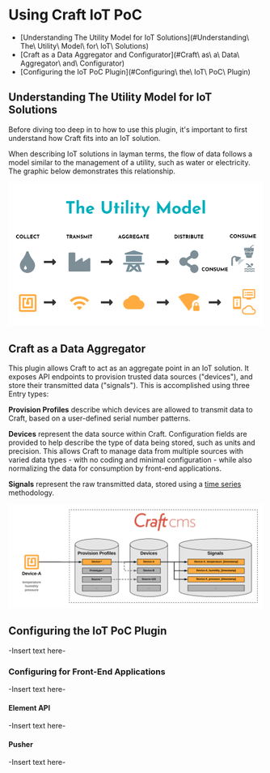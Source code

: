 # Using Craft IoT PoC

* [Understanding The Utility Model for IoT Solutions](#Understanding\ The\ Utility\ Model\ for\ IoT\ Solutions)
* [Craft as a Data Aggregator and Configurator](#Craft\ as\ a\ Data\ Aggregator\ and\ Configurator)
* [Configuring the IoT PoC Plugin](#Configuring\ the\ IoT\ PoC\ Plugin)

## Understanding The Utility Model for IoT Solutions

Before diving too deep in to how to use this plugin, it's important to first understand how Craft fits into an IoT solution.

When describing IoT solutions in layman terms, the flow of data follows a model similar to the management of a utility, such as water or electricity. The graphic below demonstrates this relationship.

![Image of Utility Model](assets/Utility_Model.png)

## Craft as a Data Aggregator

This plugin allows Craft to act as an aggregate point in an IoT solution. It exposes API endpoints to provision trusted data sources ("devices"), and store their transmitted data ("signals"). This is accomplished using three Entry types:

**Provision Profiles** describe which devices are allowed to transmit data to Craft, based on a user-defined serial number patterns.

**Devices** represent the data source within Craft. Configuration fields are provided to help describe the type of data being stored, such as units and precision. This allows Craft to manage data from multiple sources with varied data types - with no coding and minimal configuration - while also normalizing the data for consumption by front-end applications.

**Signals** represent the raw transmitted data, stored using a [time series](https://en.wikipedia.org/wiki/Time_series) methodology.

![Image of Entry Types and Data Flow](assets/Entry_Types.png)

## Configuring the IoT PoC Plugin

-Insert text here-

### Configuring for Front-End Applications

-Insert text here-

#### Element API

-Insert text here-

#### Pusher

-Insert text here-

